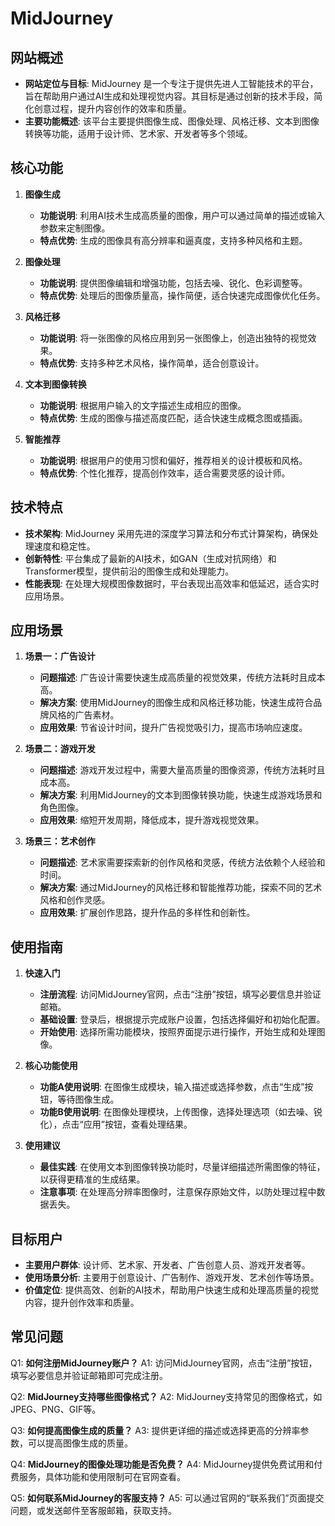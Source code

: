 # MidJourney

## 网站概述
- **网站定位与目标**: MidJourney 是一个专注于提供先进人工智能技术的平台，旨在帮助用户通过AI生成和处理视觉内容。其目标是通过创新的技术手段，简化创意过程，提升内容创作的效率和质量。
- **主要功能概述**: 该平台主要提供图像生成、图像处理、风格迁移、文本到图像转换等功能，适用于设计师、艺术家、开发者等多个领域。

## 核心功能
1. **图像生成**
   - **功能说明**: 利用AI技术生成高质量的图像，用户可以通过简单的描述或输入参数来定制图像。
   - **特点优势**: 生成的图像具有高分辨率和逼真度，支持多种风格和主题。

2. **图像处理**
   - **功能说明**: 提供图像编辑和增强功能，包括去噪、锐化、色彩调整等。
   - **特点优势**: 处理后的图像质量高，操作简便，适合快速完成图像优化任务。

3. **风格迁移**
   - **功能说明**: 将一张图像的风格应用到另一张图像上，创造出独特的视觉效果。
   - **特点优势**: 支持多种艺术风格，操作简单，适合创意设计。

4. **文本到图像转换**
   - **功能说明**: 根据用户输入的文字描述生成相应的图像。
   - **特点优势**: 生成的图像与描述高度匹配，适合快速生成概念图或插画。

5. **智能推荐**
   - **功能说明**: 根据用户的使用习惯和偏好，推荐相关的设计模板和风格。
   - **特点优势**: 个性化推荐，提高创作效率，适合需要灵感的设计师。

## 技术特点
- **技术架构**: MidJourney 采用先进的深度学习算法和分布式计算架构，确保处理速度和稳定性。
- **创新特性**: 平台集成了最新的AI技术，如GAN（生成对抗网络）和Transformer模型，提供前沿的图像生成和处理能力。
- **性能表现**: 在处理大规模图像数据时，平台表现出高效率和低延迟，适合实时应用场景。

## 应用场景
1. **场景一：广告设计**
   - **问题描述**: 广告设计需要快速生成高质量的视觉效果，传统方法耗时且成本高。
   - **解决方案**: 使用MidJourney的图像生成和风格迁移功能，快速生成符合品牌风格的广告素材。
   - **应用效果**: 节省设计时间，提升广告视觉吸引力，提高市场响应速度。

2. **场景二：游戏开发**
   - **问题描述**: 游戏开发过程中，需要大量高质量的图像资源，传统方法耗时且成本高。
   - **解决方案**: 利用MidJourney的文本到图像转换功能，快速生成游戏场景和角色图像。
   - **应用效果**: 缩短开发周期，降低成本，提升游戏视觉效果。

3. **场景三：艺术创作**
   - **问题描述**: 艺术家需要探索新的创作风格和灵感，传统方法依赖个人经验和时间。
   - **解决方案**: 通过MidJourney的风格迁移和智能推荐功能，探索不同的艺术风格和创作灵感。
   - **应用效果**: 扩展创作思路，提升作品的多样性和创新性。

## 使用指南
1. **快速入门**
   - **注册流程**: 访问MidJourney官网，点击“注册”按钮，填写必要信息并验证邮箱。
   - **基础设置**: 登录后，根据提示完成账户设置，包括选择偏好和初始化配置。
   - **开始使用**: 选择所需功能模块，按照界面提示进行操作，开始生成和处理图像。

2. **核心功能使用**
   - **功能A使用说明**: 在图像生成模块，输入描述或选择参数，点击“生成”按钮，等待图像生成。
   - **功能B使用说明**: 在图像处理模块，上传图像，选择处理选项（如去噪、锐化），点击“应用”按钮，查看处理结果。

3. **使用建议**
   - **最佳实践**: 在使用文本到图像转换功能时，尽量详细描述所需图像的特征，以获得更精准的生成结果。
   - **注意事项**: 在处理高分辨率图像时，注意保存原始文件，以防处理过程中数据丢失。

## 目标用户
- **主要用户群体**: 设计师、艺术家、开发者、广告创意人员、游戏开发者等。
- **使用场景分析**: 主要用于创意设计、广告制作、游戏开发、艺术创作等场景。
- **价值定位**: 提供高效、创新的AI技术，帮助用户快速生成和处理高质量的视觉内容，提升创作效率和质量。

## 常见问题
Q1: **如何注册MidJourney账户？**
A1: 访问MidJourney官网，点击“注册”按钮，填写必要信息并验证邮箱即可完成注册。

Q2: **MidJourney支持哪些图像格式？**
A2: MidJourney支持常见的图像格式，如JPEG、PNG、GIF等。

Q3: **如何提高图像生成的质量？**
A3: 提供更详细的描述或选择更高的分辨率参数，可以提高图像生成的质量。

Q4: **MidJourney的图像处理功能是否免费？**
A4: MidJourney提供免费试用和付费服务，具体功能和使用限制可在官网查看。

Q5: **如何联系MidJourney的客服支持？**
A5: 可以通过官网的“联系我们”页面提交问题，或发送邮件至客服邮箱，获取支持。